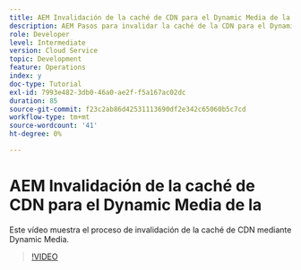 ```yaml
---
title: AEM Invalidación de la caché de CDN para el Dynamic Media de la
description: AEM Pasos para invalidar la caché de la CDN para el Dynamic Media de la
role: Developer
level: Intermediate
version: Cloud Service
topic: Development
feature: Operations
index: y
doc-type: Tutorial
exl-id: 7993e482-3db0-46a0-ae2f-f5a167ac02dc
duration: 85
source-git-commit: f23c2ab86d42531113690df2e342c65060b5c7cd
workflow-type: tm+mt
source-wordcount: '41'
ht-degree: 0%

---
```


# AEM Invalidación de la caché de CDN para el Dynamic Media de la

Este vídeo muestra el proceso de invalidación de la caché de CDN mediante Dynamic Media.

>[!VIDEO](https://video.tv.adobe.com/v/335457?quality=12&learn=on)
